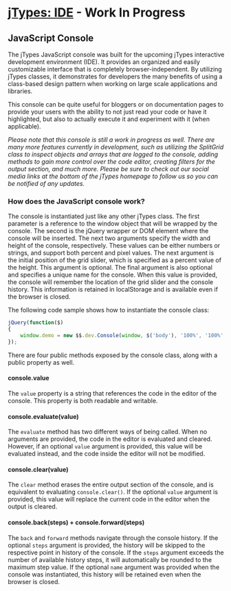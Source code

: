 # [jTypes: IDE](http://www.jTypes.com/develop) - Work In Progress

## JavaScript Console

The jTypes JavaScript console was built for the upcoming jTypes interactive development environment (IDE). It provides an organized and easily customizable interface that is completely browser-independent. By utilizing jTypes classes, it demonstrates for developers the many benefits of using a class-based design pattern when working on large scale applications and libraries.

This console can be quite useful for bloggers or on documentation pages to provide your users with the ability to not just read your code or have it highlighted, but also to actually execute it and experiment with it (when applicable).

*Please note that this console is still a work in progress as well. There are many more features currently in development, such as utilizing the SplitGrid class to inspect objects and arrays that are logged to the console, adding methods to gain more control over the code editor, creating filters for the output section, and much more. Please be sure to check out our social media links at the bottom of the jTypes homepage to follow us so you can be notified of any updates.*

### How does the JavaScript console work?

The console is instantiated just like any other jTypes class. The first parameter is a reference to the window object that will be wrapped by the console. The second is the jQuery wrapper or DOM element where the console will be inserted. The next two arguments specify the width and height of the console, respectively. These values can be either numbers or strings, and support both percent and pixel values. The next argument is the initial position of the grid slider, which is specified as a percent value of the height. This argument is optional. The final argument is also optional and specifies a unique name for the console. When this value is provided, the console will remember the location of the grid slider and the console history. This information is retained in localStorage and is available even if the browser is closed.

The following code sample shows how to instantiate the console class:

```javascript
jQuery(function($)
{
    window.demo = new $$.dev.Console(window, $('body'), '100%', '100%', 75, 'demo');
});
```

There are four public methods exposed by the console class, along with a public property as well.

#### console.value

The `value` property is a string that references the code in the editor of the console. This property is both readable and writable.

#### console.evaluate(value)

The `evaluate` method has two different ways of being called. When no arguments are provided, the code in the editor is evaluated and cleared. However, if an optional `value` argument is provided, this value will be evaluated instead, and the code inside the editor will not be modified.

#### console.clear(value)

The `clear` method erases the entire output section of the console, and is equivalent to evaluating `console.clear()`. If the optional `value` argument is provided, this value will replace the current code in the editor when the output is cleared.

#### console.back(steps) + console.forward(steps)

The `back` and `forward` methods navigate through the console history. If the optional `steps` argument is provided, the history will be skipped to the respective point in history of the console. If the `steps` argument exceeds the number of available history steps, it will automatically be rounded to the maximum step value. If the optional `name` argument was provided when the console was instantiated, this history will be retained even when the browser is closed.
